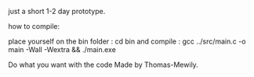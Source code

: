 just a short 1-2 day prototype.

how to compile:

place yourself on the bin folder :
   cd bin
and compile :
   gcc ../src/main.c -o main -Wall -Wextra && ./main.exe

Do what you want with the code
Made by Thomas-Mewily.